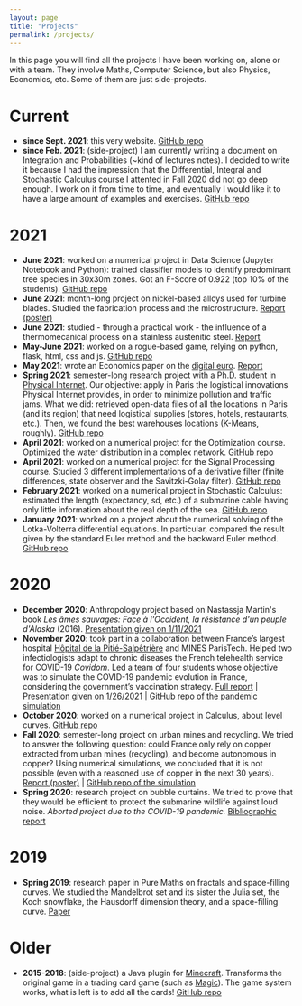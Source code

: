 ```yaml
---
layout: page
title: "Projects"
permalink: /projects/
---
```


In this page you will find all the projects I have been working on, alone or with a team. They involve Maths, Computer Science, but also Physics, Economics, etc. Some of them are just side-projects.

# Current

* **since Sept. 2021**: this very website. [GitHub repo](https://github.com/cesar-alm/cesar-alm.github.io)
* **since Feb. 2021**: (side-project) I am currently writing a document on Integration and Probabilities (~kind of lectures notes). I decided to write it because I had the impression that the Differential, Integral and Stochastic Calculus course I attented in Fall 2020 did not go deep enough. I work on it from time to time, and eventually I would like it to have a large amount of examples and exercises. [GitHub repo](https://github.com/cesar-alm/math-et-al)

# 2021

* **June 2021**: worked on a numerical project in Data Science (Jupyter Notebook and Python): trained classifier models to identify predominant tree species in 30x30m zones. Got an F-Score of 0.922 (top 10% of the students). [GitHub repo](https://github.com/cesar-alm/projet-sdd)
* **June 2021**: month-long project on nickel-based alloys used for turbine blades. Studied the fabrication process and the microstructure. [Report (poster)](/assets/mpi_poster.pdf)
* **June 2021**: studied - through a practical work - the influence of a thermomecanical process on a stainless austenitic steel. [Report](/assets/mpi_rapport.pdf)
* **May-June 2021**: worked on a rogue-based game, relying on python, flask, html, css and js. [GitHub repo](https://github.com/LouisJustinTALLOT/projet-web-intro-et-network-intro-les-fourmis)
* **May 2021**: wrote an Economics paper on the [digital euro](https://www.ecb.europa.eu/pub/pdf/other/Report_on_a_digital_euro~4d7268b458.en.pdf). [Report](assets/eco_article.pdf)
* **Spring 2021**: semester-long research project with a Ph.D. student in [Physical Internet](https://en.wikipedia.org/wiki/Physical_Internet). Our objective: apply in Paris the logistical innovations Physical Internet provides, in order to minimize pollution and traffic jams. What we did: retrieved open-data files of all the locations in Paris (and its region) that need logistical supplies (stores, hotels, restaurants, etc.). Then, we found the best warehouses locations (K-Means, roughly). [GitHub repo](https://github.com/LouisJustinTALLOT/UE22-projet-ecosysteme-logistique)
* **April 2021**: worked on a numerical project for the Optimization course. Optimized the water distribution in a complex network. [GitHub repo](https://github.com/cesar-alm/opti-project)
* **April 2021**: worked on a numerical project for the Signal Processing course. Studied 3 different implementations of a derivative filter (finite differences, state observer and the Savitzki-Golay filter). [GitHub repo](https://github.com/cesar-alm/traits-project)
* **February 2021**: worked on a numerical project in Stochastic Calculus: estimated the length (expectancy, sd, etc.) of a submarine cable having only little information about the real depth of the sea. [GitHub repo](https://github.com/cesar-alm/projet-probas)
* **January 2021**: worked on a project about the numerical solving of the Lotka-Volterra differential equations. In particular, compared the result given by the standard Euler method and the backward Euler method. [GitHub repo](https://github.com/cesar-alm/projet_eqdiff)

# 2020
* **December 2020**: Anthropology project based on Nastassja Martin's book *Les âmes sauvages: Face à l'Occident, la résistance d'un peuple d'Alaska* (2016). [Presentation given on 1/11/2021](/assets/qse_presentation.pdf)
* **November 2020**: took part in a collaboration between France’s largest hospital [Hôpital de la Pitié-Salpêtrière](https://en.wikipedia.org/wiki/Piti%C3%A9-Salp%C3%AAtri%C3%A8re_Hospital) and MINES ParisTech. Helped two infectiologists adapt to chronic diseases the French telehealth service for COVID-19 *Covidom*. Led a team of four students whose objective was to simulate the COVID-19 pandemic evolution in France, considering the government’s vaccination strategy. [Full report](https://mig.minesparis.psl.eu/wp-content/uploads/2021/01/MIG_sante.pdf) &#124; [Presentation given on 1/26/2021](/assets/mig_presentation.pdf) &#124; [GitHub repo of the pandemic simulation](https://github.com/cesar-alm/mig_vaccination)
* **October 2020**: worked on a numerical project in Calculus, about level curves. [GitHub repo](https://github.com/cesar-alm/projetnum_cdiff)
* **Fall 2020**: semester-long project on urban mines and recycling. We tried to answer the following question: could France only rely on copper extracted from urban mines (recycling), and become autonomous in copper? Using numerical simulations, we concluded that it is not possible (even with a reasoned use of copper in the next 30 years). [Report (poster)](https://robingirard.github.io/MINES-UE14-miniprojet/Past/2020/Posters/UE142020-S14.pdf) &#124; [GitHub repo of the simulation](https://github.com/LouisJustinTALLOT/simulations-projet-ue14)
* **Spring 2020**: research project on bubble curtains. We tried to prove that they would be efficient to protect the submarine wildlife against loud noise. *Aborted project due to the COVID-19 pandemic.* [Bibliographic report](/assets/tipe_mcot.pdf)

# 2019

* **Spring 2019**: research paper in Pure Maths on fractals and space-filling curves. We studied the Mandelbrot set and its sister the Julia set, the Koch snowflake, the Hausdorff dimension theory, and a space-filling curve. [Paper](/assets/tipe_paper.pdf)

# Older

* **2015-2018**: (side-project) a Java plugin for [Minecraft](https://www.minecraft.net). Transforms the original game in a trading card game (such as [Magic](https://magic.wizards.com/)). The game system works, what is left is to add all the cards! [GitHub repo](https://github.com/cesar-alm/tga)